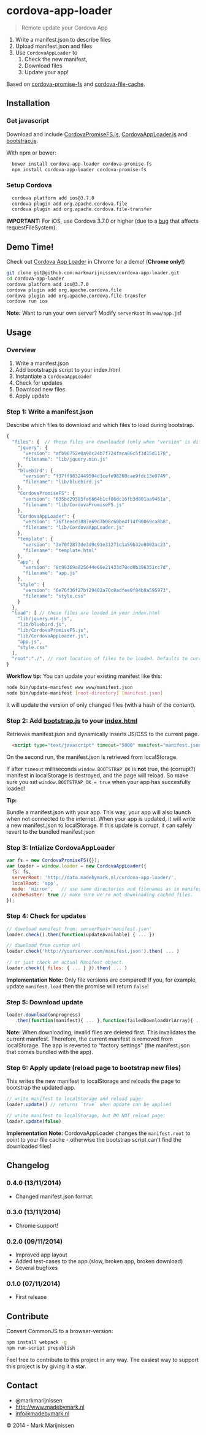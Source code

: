 cordova-app-loader
==========
> Remote update your Cordova App

1. Write a manifest.json to describe files
2. Upload manifest.json and files
3. Use `CordovaAppLoader` to 
   1. Check the new manifest, 
   2. Download files 
   3. Update your app!

Based on [cordova-promise-fs](https://github.com/markmarijnissen/cordova-promise-fs) and [cordova-file-cache](https://github.com/markmarijnissen/cordova-file-cache).

## Installation

### Get javascript

Download and include [CordovaPromiseFS.js](https://raw.githubusercontent.com/markmarijnissen/cordova-promise-fs/master/dist/CordovaPromiseFS.js), [CordovaAppLoader.js](https://raw.githubusercontent.com/markmarijnissen/cordova-app-loader/master/www/lib/CordovaAppLoader.js) and [bootstrap.js](https://raw.githubusercontent.com/markmarijnissen/cordova-app-loader/master/www/bootstrap.js).

With npm or bower:

```bash
  bower install cordova-app-loader cordova-promise-fs
  npm install cordova-app-loader cordova-promise-fs
```

### Setup Cordova

```bash
  cordova platform add ios@3.7.0
  cordova plugin add org.apache.cordova.file
  cordova plugin add org.apache.cordova.file-transfer
```

**IMPORTANT:** For iOS, use Cordova 3.7.0 or higher (due to a [bug](https://github.com/AppGyver/steroids/issues/534) that affects requestFileSystem).

## Demo Time!

Check out [Cordova App Loader](http://data.madebymark.nl/cordova-app-loader/index.html) in Chrome for a demo! (**Chrome only!**)

```bash
git clone git@github.com:markmarijnissen/cordova-app-loader.git
cd cordova-app-loader
cordova platform add ios@3.7.0
cordova plugin add org.apache.cordova.file
cordova plugin add org.apache.cordova.file-transfer
cordova run ios
```

**Note:** Want to run your own server? Modify `serverRoot` in `www/app.js`!

## Usage

### Overview

1. Write a manifest.json
2. Add bootstrap.js script to your index.html
3. Instantiate a `CordovaAppLoader`
4. Check for updates
5. Download new files
6. Apply update

### Step 1: Write a manifest.json

Describe which files to download and which files to load during bootstrap.

```javascript
{
  "files": {  // these files are downloaded (only when "version" is different from current version!)
    "jquery": {
      "version": "afb90752e0a90c24b7f724faca86c5f3d15d1178",
      "filename": "lib/jquery.min.js"
    },
    "bluebird": {
      "version": "f37ff9832449594d1cefe98260cae9fdc13e0749",
      "filename": "lib/bluebird.js"
    },
    "CordovaPromiseFS": {
      "version": "635bd29385fe6664b1cf86dc16fb3d801aa9461a",
      "filename": "lib/CordovaPromiseFS.js"
    },
    "CordovaAppLoader": {
      "version": "76f1eecd3887e69d7b08c60be4f14f90069ca8b8",
      "filename": "lib/CordovaAppLoader.js"
    },
    "template": {
      "version": "3e70f2873de3d9c91e31271c1a59b32e8002ac23",
      "filename": "template.html"
    },
    "app": {
      "version": "8c99369a825644e68e21433d78ed8b396351cc7d",
      "filename": "app.js"
    },
    "style": {
      "version": "6e76f36f27bf29402a70c8adfee0f84b8a595973",
      "filename": "style.css"
    }
  },
  "load": [ // these files are loaded in your index.html
    "lib/jquery.min.js",
    "lib/bluebird.js",
    "lib/CordovaPromiseFS.js",
    "lib/CordovaAppLoader.js",
    "app.js",
    "style.css"
  ],
  "root":"./", // root location of files to be loaded. Defaults to current location: `./`
}
```

**Workflow tip:**
You can update your existing manifest like this:

```bash
node bin/update-manifest www www/manifest.json
node bin/update-manifest [root-directory] [manifest.json]
```

It will update the version of only changed files (with a hash of the content).

### Step 2: Add [bootstrap.js](https://raw.githubusercontent.com/markmarijnissen/cordova-app-loader/master/www/bootstrap.js) to your [index.html](https://raw.githubusercontent.com/markmarijnissen/cordova-app-loader/master/www/index.html)

Retrieves manifest.json and dynamically inserts JS/CSS to the current page.

```html
  <script type="text/javascript" timeout="5000" manifest="manifest.json" src="bootstrap.js"></script>
```

On the second run, the manifest.json is retrieved from localStorage.

If after `timeout` milliseconds `window.BOOTSTRAP_OK` is **not** true, the (corrupt?) manifest in localStorage is destroyed, and the page will reload. So make sure you set `window.BOOTSTRAP_OK = true` when your app has succesfully loaded!

**Tip:**

Bundle a manifest.json with your app. This way, your app will also launch when not connected to the internet. When your app is updated, it will write a new manifest.json to localStorage. If this update is corrupt, it can safely revert to the bundled manifest.json

### Step 3: Intialize CordovaAppLoader

```javascript
var fs = new CordovaPromiseFS({});
var loader = window.loader = new CordovaAppLoader({
  fs: fs,
  serverRoot: 'http://data.madebymark.nl/cordova-app-loader/',
  localRoot: 'app',
  mode: 'mirror',   // use same directories and filenames as in manifest (instead of using a hash)
  cacheBuster: true // make sure we're not downloading cached files.
});
```

### Step 4: Check for updates

```javascript
// download manifest from: serverRoot+'manifest.json'
loader.check().then(function(updateAvailable) { ... })  

// download from custom url
loader.check('http://yourserver.com/manifest.json').then( ... ) 

// or just check an actual Manifest object.
loader.check({ files: { ... } }).then( ... ) 
```

**Implementation Note:** Only file versions are compared! If you, for example, update `manifest.load` then the promise will return `false`!

### Step 5: Download update

```javascript
loader.download(onprogress)
   .then(function(manifest){ ... },function(failedDownloadUrlArray){ ... });
```

**Note:** When downloading, invalid files are deleted first. This invalidates the current manifest. Therefore, the current manifest is removed from localStorage. The app is reverted to "factory settings" (the manifest.json that comes bundled with the app).

### Step 6: Apply update (reload page to bootstrap new files)

This writes the new manifest to localStorage and reloads the page to bootstrap the updated app.

```javascript
// write manifest to localStorage and reload page:
loader.update() // returns `true` when update can be applied

// write manifest to localStorage, but DO NOT reload page:
loader.update(false)
```

**Implementation Note:** CordovaAppLoader changes the `manifest.root` to point to your file cache - otherwise the bootstrap script can't find the downloaded files!

## Changelog

### 0.4.0 (13/11/2014)

* Changed manifest.json format.

### 0.3.0 (13/11/2014)

* Chrome support!

### 0.2.0 (09/11/2014)

* Improved app layout
* Added test-cases to the app (slow, broken app, broken download)
* Several bugfixes

### 0.1.0 (07/11/2014)

* First release

## Contribute

Convert CommonJS to a browser-version:
```bash
npm install webpack -g
npm run-script prepublish
```

Feel free to contribute to this project in any way. The easiest way to support this project is by giving it a star.

## Contact
-   @markmarijnissen
-   http://www.madebymark.nl
-   info@madebymark.nl

© 2014 - Mark Marijnissen